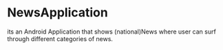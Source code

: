# NewsApplication
its an Android Application that shows (national)News where user can surf through different categories of news.

